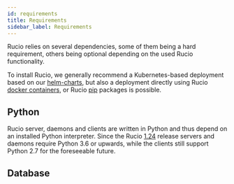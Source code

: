 ```yaml
---
id: requirements
title: Requirements
sidebar_label: Requirements
---
```


Rucio relies on several dependencies, some of them being a hard requirement, others being optional depending on the used Rucio functionality.

To install Rucio, we generally recommend a Kubernetes-based deployment based on our [helm-charts](https://github.com/rucio/helm-charts), but also a deployment directly using Rucio [docker containers](https://hub.docker.com/u/rucio), or Rucio [pip](https://pypi.org/project/rucio/) packages is possible.

## Python

Rucio server, daemons and clients are written in Python and thus depend on an installed Python interpreter. Since the Rucio [1.24](../release-notes/1.24.0) release servers and daemons require Python 3.6 or upwards, while the clients still support Python 2.7 for the foreseeable future.

## Database
